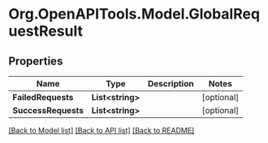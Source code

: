 # Org.OpenAPITools.Model.GlobalRequestResult

## Properties

Name | Type | Description | Notes
------------ | ------------- | ------------- | -------------
**FailedRequests** | **List&lt;string&gt;** |  | [optional] 
**SuccessRequests** | **List&lt;string&gt;** |  | [optional] 

[[Back to Model list]](../README.md#documentation-for-models) [[Back to API list]](../README.md#documentation-for-api-endpoints) [[Back to README]](../README.md)

